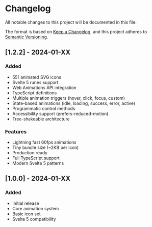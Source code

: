 # Changelog

All notable changes to this project will be documented in this file.

The format is based on [Keep a Changelog](https://keepachangelog.com/en/1.0.0/),
and this project adheres to [Semantic Versioning](https://semver.org/spec/v2.0.0.html).

## [1.2.2] - 2024-01-XX

### Added
- 551 animated SVG icons
- Svelte 5 runes support
- Web Animations API integration
- TypeScript definitions
- Multiple animation triggers (hover, click, focus, custom)
- State-based animations (idle, loading, success, error, active)
- Programmatic control methods
- Accessibility support (prefers-reduced-motion)
- Tree-shakeable architecture

### Features
- Lightning fast 60fps animations
- Tiny bundle size (~2KB per icon)
- Production ready
- Full TypeScript support
- Modern Svelte 5 patterns

## [1.0.0] - 2024-01-XX

### Added
- Initial release
- Core animation system
- Basic icon set
- Svelte 5 compatibility
